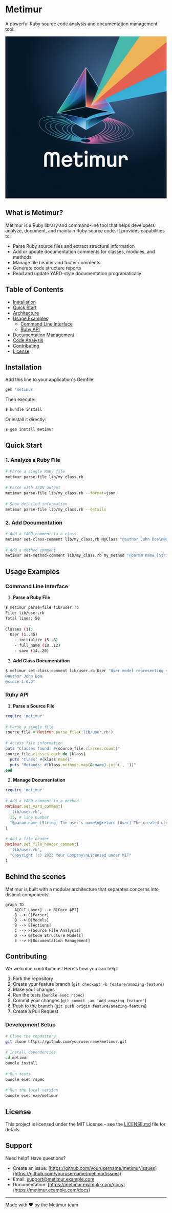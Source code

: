 # Metimur

A powerful Ruby source code analysis and documentation management tool.

![Metimur Logo](logo.png) <!-- You'd need to create/add this -->

## What is Metimur?

Metimur is a Ruby library and command-line tool that helps developers analyze, document, and maintain Ruby source code. It provides capabilities to:

- Parse Ruby source files and extract structural information
- Add or update documentation comments for classes, modules, and methods
- Manage file header and footer comments
- Generate code structure reports
- Read and update YARD-style documentation programatically

## Table of Contents

- [Installation](#installation)
- [Quick Start](#quick-start)
- [Architecture](#architecture)
- [Usage Examples](#usage-examples)
  - [Command Line Interface](#command-line-interface)
  - [Ruby API](#ruby-api)
- [Documentation Management](#documentation-management)
- [Code Analysis](#code-analysis)
- [Contributing](#contributing)
- [License](#license)

## Installation

Add this line to your application's Gemfile:

```ruby
gem 'metimur'
```

Then execute:

```bash
$ bundle install
```

Or install it directly:

```bash
$ gem install metimur
```

## Quick Start

### 1. Analyze a Ruby File

```bash
# Parse a single Ruby file
metimur parse-file lib/my_class.rb

# Parse with JSON output
metimur parse-file lib/my_class.rb --format=json

# Show detailed information
metimur parse-file lib/my_class.rb --details
```

### 2. Add Documentation

```bash
# Add a YARD comment to a class
metimur set-class-comment lib/my_class.rb MyClass "@author John Doe\n@since 1.0.0"

# Add a method comment
metimur set-method-comment lib/my_class.rb my_method "@param name [String] The user's name\n@return [Boolean] Success status"
```


## Usage Examples

### Command Line Interface

1. **Parse a Ruby File**

```bash
$ metimur parse-file lib/user.rb
File: lib/user.rb
Total lines: 50

Classes (1):
  User (1..45)
    - initialize (5..8)
    - full_name (10..12)
    - save (14..20)
```

2. **Add Class Documentation**

```bash
$ metimur set-class-comment lib/user.rb User "User model representing system users
@author John Doe
@since 1.0.0"
```

### Ruby API

1. **Parse a Source File**

```ruby
require 'metimur'

# Parse a single file
source_file = Metimur.parse_file('lib/user.rb')

# Access file information
puts "Classes found: #{source_file.classes.count}"
source_file.classes.each do |klass|
  puts "Class: #{klass.name}"
  puts "Methods: #{klass.methods.map(&:name).join(', ')}"
end
```

2. **Manage Documentation**

```ruby
require 'metimur'

# Add a YARD comment to a method
Metimur.set_yard_comment(
  'lib/user.rb',
  15, # line number
  "@param name [String] The user's name\n@return [User] The created user"
)

# Add a file header
Metimur.set_file_header_comment(
  'lib/user.rb',
  "Copyright (c) 2023 Your Company\nLicensed under MIT"
)
```

## Behind the scenes

Metimur is built with a modular architecture that separates concerns into distinct components:

```mermaid
graph TD
    A[CLI Layer] --> B[Core API]
    B --> C[Parser]
    B --> D[Models]
    B --> E[Actions]
    C --> F[Source File Analysis]
    D --> G[Code Structure Models]
    E --> H[Documentation Management]
```

## Contributing

We welcome contributions! Here's how you can help:

1. Fork the repository
2. Create your feature branch (`git checkout -b feature/amazing-feature`)
3. Make your changes
4. Run the tests (`bundle exec rspec`)
5. Commit your changes (`git commit -am 'Add amazing feature'`)
6. Push to the branch (`git push origin feature/amazing-feature`)
7. Create a Pull Request

### Development Setup

```bash
# Clone the repository
git clone https://github.com/yourusername/metimur.git

# Install dependencies
cd metimur
bundle install

# Run tests
bundle exec rspec

# Run the local version
bundle exec exe/metimur
```

## License

This project is licensed under the MIT License - see the [LICENSE.md](LICENSE.md) file for details.

## Support

Need help? Have questions?

- Create an issue: [https://github.com/yourusername/metimur/issues](https://github.com/yourusername/metimur/issues)
- Email: support@metimur.example.com
- Documentation: [https://metimur.example.com/docs](https://metimur.example.com/docs)

---

Made with ❤️ by the Metimur team
